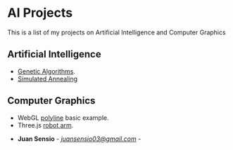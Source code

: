 # AI Projects
This is a list of my projects on Artificial Intelligence and Computer Graphics 

## Artificial Intelligence

- [Genetic Algorithms](https://juansensio.github.io/AIprojects/webGL/gen.html).
- [Simulated Annealing](https://juansensio.github.io/AIprojects/webGL/gen.html)

## Computer Graphics
- WebGL [polyline](https://juansensio.github.io/AIprojects/webGL/dots$lines.html) basic example.
- Three.js [robot arm](https://juansensio.github.io/AIprojects/webGL/robot.html).

* **Juan Sensio** - *juansensio03@gmail.com* -
